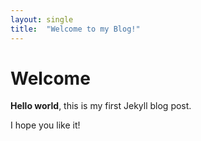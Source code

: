 ```yaml
---
layout: single
title:  "Welcome to my Blog!"
---
```


# Welcome

**Hello world**, this is my first Jekyll blog post.

I hope you like it!
